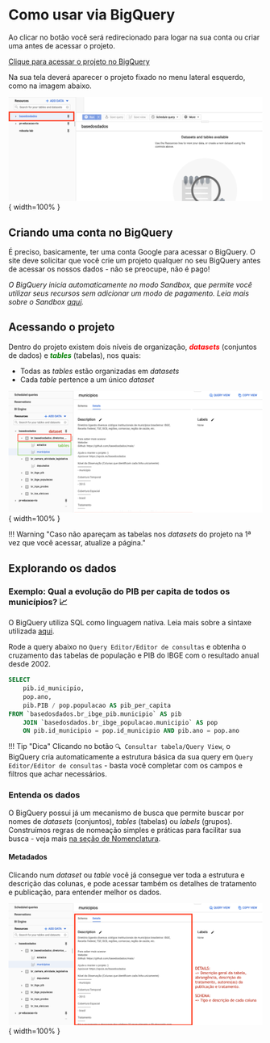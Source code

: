 # Como usar via BigQuery

Ao clicar no botão você será redirecionado para logar na sua conta ou criar uma antes de acessar o projeto.

<a
href="https://console.cloud.google.com/bigquery?p=basedosdados&page=project"
title="{{ lang.t('source.link.title')}}" class="md-button"
style="background-color: var(--md-primary-fg-color);color:
var(--md-primary-bg-color);"
hover="background-color: var(--md-primary-fg-color--dark)">
    Clique para acessar o projeto no BigQuery
</a>

Na sua tela deverá aparecer o projeto fixado no menu lateral esquerdo,
como na imagem abaixo.

![](images/bq_access_project.png){ width=100% }

## Criando uma conta no BigQuery

É preciso, basicamente, ter uma conta Google para acessar o BigQuery. O
site deve solicitar que você crie um projeto qualquer no seu BigQuery
antes de acessar os nossos dados - não se preocupe, não é pago! 

<i>O BigQuery inicia automaticamente no modo Sandbox, que permite você
utilizar seus recursos sem adicionar um modo de pagamento. Leia mais sobre o
Sandbox [aqui](https://cloud.google.com/bigquery/docs/sandbox).</i>

## Acessando o projeto

Dentro do projeto existem dois níveis de organização, <strong
style="color:red">*datasets*</strong> (conjuntos de dados) e <strong
style="color:green">*tables*</strong>
(tabelas), nos quais:

- Todas as *tables* estão organizadas em *datasets*
- Cada *table* pertence a um único *dataset*
    

![](images/bq_dataset_tables_structure.png){ width=100% }


!!! Warning "Caso não apareçam as tabelas nos *datasets* do projeto na 1ª vez que você acessar, atualize a página."

## Explorando os dados

### Exemplo: Qual a evolução do PIB per capita de todos os municípios? 📈

O BigQuery utiliza SQL como linguagem nativa. Leia mais sobre a sintaxe
utilizada
[aqui](https://cloud.google.com/bigquery/docs/reference/standard-sql/query-syntax).

Rode a query abaixo no `Query Editor/Editor de consultas` e obtenha o cruzamento
das tabelas de população e PIB do IBGE com o resultado anual desde 2002.

```sql
SELECT 
    pib.id_municipio,
    pop.ano, 
    pib.PIB / pop.populacao AS pib_per_capita
FROM `basedosdados.br_ibge_pib.municipio` AS pib
    JOIN `basedosdados.br_ibge_populacao.municipio` AS pop
    ON pib.id_municipio = pop.id_municipio AND pib.ano = pop.ano
```

!!! Tip "Dica"
    Clicando no botão `🔍 Consultar tabela/Query View`, o BigQuery cria
    automaticamente a estrutura básica da sua query em `Query Editor/Editor
    de consultas` - basta você completar com os campos e filtros que achar necessários.

### Entenda os dados

O BigQuery possui já um mecanismo de busca que permite buscar por nomes
de *datasets* (conjuntos), *tables* (tabelas) ou *labels* (grupos).
Construímos regras de nomeação simples e práticas para facilitar sua
busca - veja mais [na seção de Nomenclatura](../style_data/).

#### Metadados

Clicando num *dataset* ou *table* você já consegue ver toda a estrutura
e descrição das colunas, e pode acessar também os detalhes de tratamento e publicação,
para entender melhor os dados.

![](images/bq_schema_details.png){ width=100% }